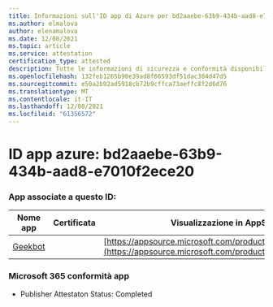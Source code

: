 ```yaml
---
title: Informazioni sull'ID app di Azure per bd2aaebe-63b9-434b-aad8-e7010f2ece20
ms.author: elmalova
author: elenamalova
ms.date: 12/08/2021
ms.topic: article
ms.service: attestation
certification_type: attested
description: Tutte le informazioni di sicurezza e conformità disponibili per bd2aaebe-63b9-434b-aad8-e7010f2ece20.
ms.openlocfilehash: 132feb1265b90e39ad8f66593df51dac304d47d5
ms.sourcegitcommit: e50a2b92ad5918cb72b9cffca73aeffc8f2d6d76
ms.translationtype: MT
ms.contentlocale: it-IT
ms.lasthandoff: 12/08/2021
ms.locfileid: "61356572"
---
```

# <a name="azure-app-id-bd2aaebe-63b9-434b-aad8-e7010f2ece20"></a>ID app azure: bd2aaebe-63b9-434b-aad8-e7010f2ece20


### <a name="apps-associated-with-this-id"></a>App associate a questo ID:
| **Nome app** | **Certificata** | **Visualizzazione in AppSource** |
|--------------|---------------|-----------------------|
| [Geekbot](https://docs.microsoft.com/microsoft-365-app-certification/forward/WA200003224) |  | [https://appsource.microsoft.com/product/office/WA200003224](https://appsource.microsoft.com/product/office/WA200003224) |

### <a name="microsoft-365-app-compliance-status"></a>Microsoft 365 conformità app
- Publisher Attestaton Status: Completed
